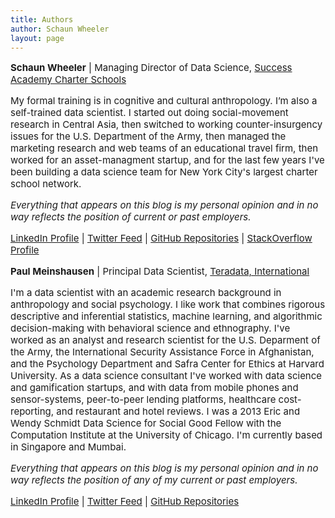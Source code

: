 ```yaml
---
title: Authors
author: Schaun Wheeler
layout: page
---
```

<p style="text-align: left; font-size: 15px;" id="swheeler">
  <strong>Schaun Wheeler</strong> | Managing Director of Data Science, <a href="http://successacademies.org/">Success Academy Charter Schools</a>
</p>

<p style="text-align: left; font-size: 15px;">
  My formal training is in cognitive and cultural anthropology. I’m also a self-trained data scientist. I started out doing social-movement research in Central Asia, then switched to working counter-insurgency issues for the U.S. Department of the Army, then managed the marketing research and web teams of an educational travel firm, then worked for an asset-managment startup, and for the last few years I've been building a data science team for New York City's largest charter school network.
</p>

<p style="text-align: left; font-size: 15px;">
  <em>Everything that appears on this blog is my personal opinion and in no way reflects the position of current or past employers.</em>
</p>

<p style="text-align: left; font-size: 15px;">
  <a href="http://www.linkedin.com/in/schaunwheeler">LinkedIn Profile</a> | <a href="https://twitter.com/SchaunW">Twitter Feed</a> | <a href="https://github.com/schaunwheeler">GitHub Repositories</a> | <a href="http://stackoverflow.com/users/1829950/schaunw">StackOverflow Profile</a>
</p>

<p style="text-align: left; font-size: 15px;" id="pmeinshausen">
  <strong>Paul Meinshausen</strong> | Principal Data Scientist, <a href="http://www.teradata.com">Teradata, International</a>
</p>

<p style="text-align: left; font-size: 15px;">
  I'm a data scientist with an academic research background in anthropology and social psychology. I like work that combines rigorous descriptive and inferential statistics, machine learning, and algorithmic decision-making with behavioral science and ethnography. I've worked as an analyst and research scientist for the U.S. Deparment of the Army, the International Security Assistance Force in Afghanistan, and the Psychology Department and Safra Center for Ethics at Harvard University. As a data science consultant I've worked with data science and gamification startups, and with data from mobile phones and sensor-systems, peer-to-peer lending platforms, healthcare cost-reporting, and restaurant and hotel reviews. I was a 2013 Eric and Wendy Schmidt Data Science for Social Good Fellow with the Computation Institute at the University of Chicago. I'm currently based in Singapore and Mumbai.
</p>

<p style="text-align: left; font-size: 15px;">
  <em>Everything that appears on this blog is my personal opinion and in no way reflects the position of any of my current or past employers. </em>
</p>

<p style="text-align: left; font-size: 15px;">
  <a href="www.linkedin.com/pub/paul-meinshausen/33/584/83b">LinkedIn Profile</a> | <a   href="https://twitter.com/PMeins">Twitter Feed</a> | <a href="https://github.com/PMeinshausen">GitHub Repositories</a>
</p>

<p style="text-align: left; font-size: 15px;">
